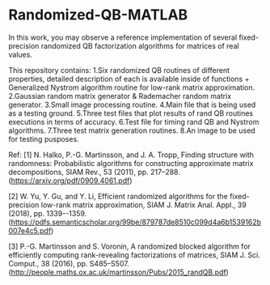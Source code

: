 # Randomized-QB-MATLAB
In this work, you may observe a reference implementation of several fixed-precision randomized QB factorization algorithms for matrices of real values.

This repository contains:
  1.Six randomized QB routines of different properties, detailed description of each is available inside of functions + Generalized Nystrom algorithm routine for low-rank matrix approximation.
  2.Gaussian random matrix generator & Rademacher random matrix generator.
  3.Small image processing routine.
  4.Main file that is being used as a testing ground.
  5.Three test files that plot results of rand QB routines executions in terms of accuracy.
  6.Test file for timing rand QB and Nystrom algorithms.
  7.Three test matrix generation routines.
  8.An image to be used for testing pusposes.
  
Ref:
  [1] N. Halko, P.-G. Martinsson, and J. A. Tropp, Finding structure with randomness: 
      Probabilistic algorithms for constructing approximate matrix decompositions, SIAM Rev., 53
      (2011), pp. 217–288.
      (https://arxiv.org/pdf/0909.4061.pdf)

  [2] W. Yu, Y. Gu, and Y. Li, Efficient randomized algorithms for the fixed-precision low-rank matrix
      approximation, SIAM J. Matrix Anal. Appl., 39 (2018), pp. 1339--1359.
      (https://pdfs.semanticscholar.org/99be/879787de8510c099d4a6b1539162b007e4c5.pdf)
  
  [3] P.-G. Martinsson and S. Voronin, A randomized blocked algorithm for efficiently computing
      rank-revealing factorizations of matrices, SIAM J. Sci. Comput., 38 (2016), pp. S485–S507.
      (http://people.maths.ox.ac.uk/martinsson/Pubs/2015_randQB.pdf)
